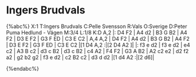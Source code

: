 # Ingers Brudvals

{%abc%}
X:1
T:Ingers Brudvals
C:Pelle Svensson
R:Vals
O:Sverige
D:Peter Puma Hedlund - Vägen
M:3/4
L:1/8
K:D
A,2 |: D4 F2 | A4 d2 | B3 G B2 | A4 F2 | D3 E F2 |
G3 F ED | C3 E C2 | A,4 A,2 | D4 F2 | A4 d2 | B3 G B2 |
A4 F2 | D3 E F2 | G3 F ED | C3 E C2 |[1 D4 A,2 :|[2 D4 A2 ]|
|: f3 e d2 | f3 e d2 | e4 c2 | A3 B c2 | d3 c B2 | d3 c B2 |
c4 A2 | F4 F2 | G3 A B2 | A2 c2 e2 | d2 f2 a2 | g2 b2 g2 |
f3 e d2 | c2 B2 c2 | d3 d d2 |[1 d4 A2 :|[2 d6]|


{%endabc%}

